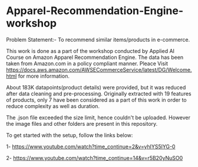 # Apparel-Recommendation-Engine-workshop

Problem Statement:- To recommend similar items/products in e-commerce.

This work is done as a part of the workshop conducted by Applied AI Course on Amazon Apparel Recommendation Engine.
The data has been taken from Amazon.com in a policy compliant manner. Pleace Visit https://docs.aws.amazon.com/AWSECommerceService/latest/DG/Welcome.html for more information.

About 183K datapoints(product details) were provided, but it was reduced after data cleaning and pre-processing.
Originally extracted with 19 features of products, only 7 have been considered as a part of this work in order to reduce complexity as well as duration.

The .json file exceeded the size limit, hence couldn't be uploaded. However the image files and other folders are present in this repository.

To get started with the setup, follow the links below:

1- https://www.youtube.com/watch?time_continue=2&v=yhIYS5lYG-0

2- https://www.youtube.com/watch?time_continue=14&v=r5B20yNuSO0

